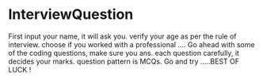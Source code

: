 # InterviewQuestion
First input your name, it will ask you.
verify your age as per the rule of interview.
choose if you worked with a professional ....
Go ahead with some of the coding questions, 
make sure you ans. each question carefully, it decides your marks.
question pattern is MCQs.
Go and try .....BEST OF LUCK !
